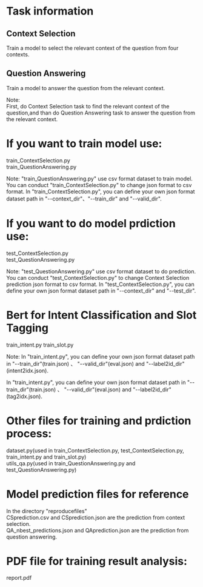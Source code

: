 # Task information
## Context Selection
Train a model to select the relevant context of the question from four contexts.

## Question Answering
Train a model to answer the question from the relevant context.

Note:  
First, do Context Selection task to find the relevant context of the question,and than do Question Answering task to answer the question from the relevant context.

# If you want to train model use:

train_ContextSelection.py  
train_QuestionAnswering.py

Note: 
"train_QuestionAnswering.py" use csv format dataset to train model. 
You can conduct "train_ContextSelection.py" to change json format to csv format.
In "train_ContextSelection.py", you can define your own json format dataset path in "--context_dir"、"--train_dir" and "--valid_dir".

# If you want to do model prdiction use: 

test_ContextSelection.py  
test_QuestionAnswering.py

Note: 
"test_QuestionAnswering.py" use csv format dataset to do prediction. 
You can conduct "test_ContextSelection.py" to change Context Selection prediction json format to csv format.
In "test_ContextSelection.py", you can define your own json format dataset path in "--context_dir" and "--test_dir".

# Bert for Intent Classification and Slot Tagging

train_intent.py
train_slot.py

Note:
In "train_intent.py", you can define your own json format dataset path in "--train_dir"(train.json) 、 "--valid_dir"(eval.json) and "--label2id_dir"(intent2idx.json).

In "train_intent.py", you can define your own json format dataset path in "--train_dir"(train.json) 、 "--valid_dir"(eval.json) and "--label2id_dir"(tag2idx.json). 

# Other files for training and prdiction process:

dataset.py(used in train_ContextSelection.py, test_ContextSelection.py, train_intent.py and train_slot.py)  
utils_qa.py(used in train_QuestionAnswering.py and test_QuestionAnswering.py)

# Model prediction files for reference
In the directory "reproducefiles"  
CSprediction.csv and CSprediction.json are the prediction from context selection.  
QA_nbest_predictions.json and QAprediction.json are the prediction from question answering.

# PDF file for training result analysis:
report.pdf
